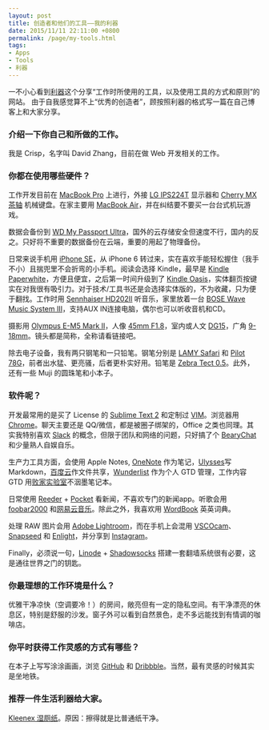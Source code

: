 ```yaml
---
layout: post
title: 创造者和他们的工具——我的利器
date: 2015/11/11 22:11:00 +0800
permalink: /page/my-tools.html
tags:
- Apps
- Tools
- 利器
---
```


一不小心看到[利器](http://liqi.io/)这个分享“工作时所使用的工具，以及使用工具的方式和原则”的网站。
由于自我感觉算不上“优秀的创造者”，顾按照利器的格式写一篇在自己博客上和大家分享。

### 介绍一下你自己和所做的工作。

我是 Crisp，名字叫 David Zhang，目前在做 Web 开发相关的工作。

### 你都在使用哪些硬件？

工作开发目前在 [MacBook Pro](http://www.apple.com/macbook-pro/) 上进行，外接 [LG IPS224T](http://www.lg.com/us/commercial/lcd-computer-monitors/lg-IPS224T-PN) 显示器和 [Cherry MX 茶轴](http://cherrycorp.com/product/g80-3850-mx-brown-3-0-keyboard/) 机械键盘。在家主要用 [MacBook Air](http://www.apple.com/macbook-air/)，并在纠结要不要买一台台式机玩游戏。

数据会备份到 [WD My Passport Ultra](http://www.wdc.com/cn/products/products.aspx?id=1000)，国外的云存储安全但速度不行，国内的反之。只好将不重要的数据备份在云端，重要的用起了物理备份。

日常来说手机用 [iPhone SE](http://www.apple.com/iphone-se)，从 iPhone 6 转过来，实在喜欢手能轻松握住（我手不小）且揣兜里不会折弯的小手机。阅读会选择 Kindle，最早是 [Kindle Paperwhite](http://www.amazon.com/Kindle-Paperwhite-Touch-light/dp/B007OZNZG0)，方便且便宜，之后第一时间升级到了 [Kindle Oasis](https://www.amazon.cn/dp/B010EJPW7C/ref=sr_1_1?ie=UTF8&qid=1462245425)，实体翻页按键实在对我很有吸引力。对于技术/工具书还是会选择实体版的，不为收藏，只为便于翻找。工作时用 [Sennhaiser HD202II](http://en-us.sennheiser.com/over-ear-headphones-hd-202) 听音乐，家里放着一台 [BOSE Wave Music System III](http://www.bose.cn/product.aspx?cid=632)，支持AUX IN连接电脑，偶尔也可以听收音机和CD。

摄影用 [Olympus E-M5 Mark II](http://olympus-imaging.cn/product/dslr/em5mk2/index.html)，人像 [45mm F1.8](http://olympus-imaging.cn/product/dslr/mlens/45_18/index.html)，室内或人文 [DG15](http://consumer.panasonic.cn/product/cameras-camcorders/lumix-g-lens/fixed-focal/h-x015gk.html)，广角 [9-18mm](http://olympus-imaging.cn/product/dslr/mlens/9-18_40-56/index.html)。镜头都是简称，全称请看链接吧。

除去电子设备，我有两只钢笔和一只铅笔。钢笔分别是 [LAMY Safari](http://www.lamy.com/eng/b2c/safari) 和 [Pilot 78G](http://www.amazon.cn/Pilot-%E7%99%BE%E4%B9%90-FP-78G-M-B-22K%E5%8C%85%E9%87%91%E7%AC%94%E5%B0%96%E9%92%A2%E7%AC%94-M%E5%92%80/dp/B003H06HN4)，前者出水猛、更亮骚，后者更朴实好用。铅笔是 [Zebra Tect 0.5](https://item.taobao.com/item.htm?id=522070211448)。此外，还有一些 Muji 的圆珠笔和小本子。


### 软件呢？

开发最常用的是买了 License 的 [Sublime Text 2](http://www.sublimetext.com/) 和定制过 [VIM](http://www.vim.org/)。浏览器用 [Chrome](https://www.google.com/chrome/)。聊天主要还是 QQ/微信，都是被圈子绑架的，Office 之类也同理。其实我特别喜欢 [Slack](https://slack.com/) 的概念，但限于团队和网络的问题，只好搞了个 [BearyChat](https://bearychat.com/) 和少量熟人自娱自乐。

生产力工具方面，会使用 Apple Notes, [OneNote](https://www.onenote.com/) 作为笔记，[Ulysses](http://ulyssesapp.com/)写 Markdown，[百度云](http://pan.baidu.com/)作文件共享，[Wunderlist](https://www.wunderlist.com/) 作为个人 GTD 管理，工作内容 GTD 用[败家实验室](https://item.taobao.com/item.htm?spm=2013.1.0.0.xh6pv4&id=45159521615)不洇墨笔记本。

日常使用 [Reeder](http://reederapp.com/) + [Pocket](https://getpocket.com/) 看新闻，不喜欢专门的新闻app。听歌会用 [foobar2000](https://www.foobar2000.org/) 和[网易云音乐](http://music.163.com/)。除此之外，我喜欢用 [WordBook](https://itunes.apple.com/us/app/wordbook-english-dictionary/id289694924?mt=8) 英英词典。

处理 RAW 图片会用 [Adobe Lightroom](https://lightroom.adobe.com/)，而在手机上会混用 [VSCOcam](https://vsco.co/vscocam)、[Snapseed](https://itunes.apple.com/us/app/snapseed/id439438619?mt=8) 和 [Enlight](http://www.enlightapp.com/)，并分享到 [Instagram](https://www.instagram.com/)。

Finally，必须说一句，[Linode](https://www.linode.com/) + [Shadowsocks](https://shadowsocks.org) 搭建一套翻墙系统很有必要，这是通往世界之门的钥匙。

### 你最理想的工作环境是什么？

优雅干净凉快（空调要冷！）的房间，敞亮但有一定的隐私空间。有干净漂亮的休息区，特别是舒服的沙发。窗子外可以看到自然景色，走不多远能找到有情调的咖啡店。

### 你平时获得工作灵感的方式有哪些？

在本子上写写涂涂画画，浏览 [GitHub](https://github.com/) 和 [Dribbble](https://dribbble.com/)。当然，最有灵感的时候其实是坐地铁。

### 推荐一件生活利器给大家。

[Kleenex 湿厕纸](http://www.amazon.cn/%E4%B8%AA%E6%8A%A4%E5%81%A5%E5%BA%B7/dp/B00HCYFCOQ)。原因：擦得就是比普通纸干净。
